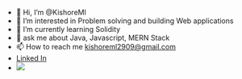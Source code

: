 - 👋 Hi, I’m @KishoreMl
- 👀 I’m interested in Problem solving and building Web applications
- 🌱 I’m currently learning Solidity 
- 💭 ask me about Java, Javascript, MERN Stack
- 📫 How to reach me  kishoreml2909@gmail.com
- <a href="https://www.linkedin.com/in/kishore-ml-4529411a0/"> Linked In </a>
- <a href="https://www.linkedin.com/in/kishore-ml-4529411a0/"><img src="[Zoho](https://user-images.githubusercontent.com/86340165/229342534-69b06cbc-b146-4da2-b284-f604597c7b55.png)"></a>


<!---!

KishoreMl/KishoreMl is a ✨ special ✨ repository because its `README.md` (this file) appears on your GitHub profile.
You can click the Preview link to take a look at your changes.
--->
